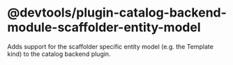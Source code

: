 # @devtools/plugin-catalog-backend-module-scaffolder-entity-model

Adds support for the scaffolder specific entity model (e.g. the Template kind) to the catalog backend plugin.
